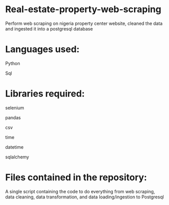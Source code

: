# Real-estate-property-web-scraping

Perform web scraping on nigeria property center website, cleaned the data and ingested it into a postgresql database

# Languages used:

Python

Sql

# Libraries required:

selenium

pandas

csv

time

datetime

sqlalchemy

# Files contained in the repository:

A single script containing the code to do everything from web scraping, data cleaning, data transformation, and data loading/ingestion to Postgresql

